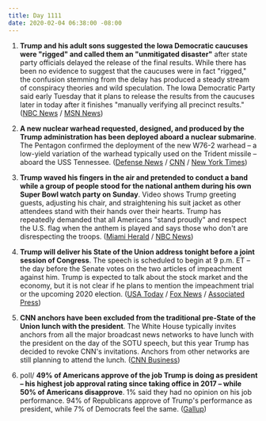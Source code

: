 ```yaml
---
title: Day 1111
date: 2020-02-04 06:38:00 -08:00
---
```


1. **Trump and his adult sons suggested the Iowa Democratic caucuses were "rigged" and called them an "unmitigated disaster"** after state party officials delayed the release of the final results. While there has been no evidence to suggest that the caucuses were in fact "rigged," the confusion stemming from the delay has produced a steady stream of conspiracy theories and wild speculation. The Iowa Democratic Party said early Tuesday that it plans to release the results from the caucuses later in today after it finishes "manually verifying all precinct results." ([NBC News](https://www.nbcnews.com/politics/2020-election/trump-s-campaign-shouts-rigged-iowa-caucuses-thrown-chaos-n1129636) / [MSN News](https://www.msn.com/en-us/news/elections-2020/trump-labels-democratic-caucuses-in-iowa-an-unmitigated-disaster/ar-BBZDvLP))

2. **A new nuclear warhead requested, designed, and produced by the Trump administration has been deployed aboard a nuclear submarine**. The Pentagon confirmed the deployment of the new W76-2 warhead – a low-yield variation of the warhead typically used on the Trident missile – aboard the USS Tennessee. ([Defense News](https://www.defensenews.com/smr/nuclear-arsenal/2020/02/04/trumps-new-nuclear-weapon-has-been-deployed/) / [CNN](https://www.cnn.com/2020/02/04/politics/us-nuclear-weapon-submarine/index.html) / [New York Times](https://www.nytimes.com/aponline/2020/02/04/us/politics/ap-us-united-states-new-nuke.html)) 

3. **Trump waved his fingers in the air and pretended to conduct a band while a group of people stood for the national anthem during his own Super Bowl watch party on Sunday**. Video shows Trump greeting guests, adjusting his chair, and straightening his suit jacket as other attendees stand with their hands over their hearts. Trump has repeatedly demanded that all Americans "stand proudly" and respect the U.S. flag when the anthem is played and says those who don't are disrespecting the troops. ([Miami Herald](https://www.miamiherald.com/news/politics-government/article239913588.html) / [NBC News](https://www.nbcnews.com/politics/politics-news/video-appears-show-trump-pretending-conduct-band-during-national-anthem-n1129501))

4. **Trump will deliver his State of the Union address tonight before a joint session of Congress**. The speech is scheduled to begin at 9 p.m. ET – the day before the Senate votes on the two articles of impeachment against him. Trump is expected to talk about the stock market and the economy, but it is not clear if he plans to mention the impeachment trial or the upcoming 2020 election. ([USA Today](https://www.usatoday.com/story/news/politics/2020/02/04/trumps-state-union-comes-amid-impeachment-and-election-frenzy/2858284001/) / [Fox News](https://www.foxnews.com/politics/trump-state-of-the-union-setbacks-successes-address-congress) / [Associated Press](https://apnews.com/62a3c443cc83c0466d962aebd1792d10))

5. **CNN anchors have been excluded from the traditional pre-State of the Union lunch with the president**. The White House typically invites anchors from all the major broadcast news networks to have lunch with the president on the day of the SOTU speech, but this year Trump has decided to revoke CNN's invitations. Anchors from other networks are still planning to attend the lunch. ([CNN Business](https://www.cnn.com/2020/02/03/media/donald-trump-state-of-the-union-lunch-cnn/index.html))

6. poll/ **49% of Americans approve of the job Trump is doing as president – his highest job approval rating since taking office in 2017 – while 50% of Americans disapprove**. 1% said they had no opinion on his job performance. 94% of Republicans approve of Trump's performance as president, while 7% of Democrats feel the same. ([Gallup](https://news.gallup.com/poll/284156/trump-job-approval-personal-best.aspx))